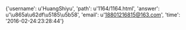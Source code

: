 {'username': u'HuangShiyu', 'path': u'1164/1164.html', 'answer': u'\u865a\u62df\u5185\u5b58', 'email': u'18801216815@163.com', 'time': '2016-02-24:23:28:44'}